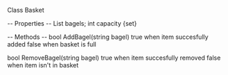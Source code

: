 Class Basket

 -- Properties --
 List<string> bagels;
 int capacity {set}

 -- Methods -- 
 bool AddBagel(string bagel)
	true when item succesfully added
	false when basket is full

bool RemoveBagel(string bagel)
	true when item succesfully removed
	false when item isn't in basket